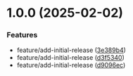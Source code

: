 # 1.0.0 (2025-02-02)


### Features

* feature/add-initial-release ([3e389b4](https://github.com/stuttgart-things/clusterbook/commit/3e389b45fbade80dba9721cdba858473d36c1609))
* feature/add-initial-release ([d3f5340](https://github.com/stuttgart-things/clusterbook/commit/d3f5340c34ca271f62856b57b1b0c30960562a9a))
* feature/add-initial-release ([d9096ec](https://github.com/stuttgart-things/clusterbook/commit/d9096ecb849871de95b0fdf9948fd2822529cbe8))
